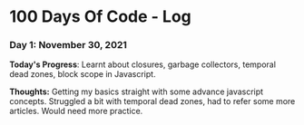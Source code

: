 # 100 Days Of Code - Log

### Day 1: November 30, 2021


**Today's Progress**: Learnt about closures, garbage collectors, temporal dead zones, block scope in Javascript.

**Thoughts:** Getting my basics straight with some advance javascript concepts. Struggled a bit with temporal dead zones, had to refer some more articles. Would need more practice.


